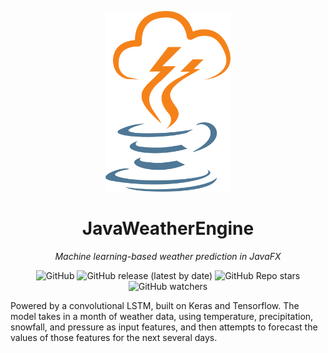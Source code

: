 <p align="center"><img src="javaweatherengine/src/main/resources/com/androbohij/images/logo.png" width="200px"></p>
<h1 align="center"><strong>JavaWeatherEngine</strong></h1>
<p align="center"><i>Machine learning-based weather prediction in JavaFX</i></p>
<p align="center"><img alt="GitHub" src="https://img.shields.io/github/license/iiandromedaa/JavaWeatherEngine?style=plastic"> <img alt="GitHub release (latest by date)" src="https://img.shields.io/github/v/release/iiandromedaa/JavaWeatherEngine?style=plastic"> <img alt="GitHub Repo stars" src="https://img.shields.io/github/stars/iiandromedaa/JavaWeatherEngine?style=plastic"> <img alt="GitHub watchers" src="https://img.shields.io/github/watchers/iiandromedaa/JavaWeatherEngine?style=plastic"></p>
<p>Powered by a convolutional LSTM, built on Keras and Tensorflow. The model takes in a month of weather data, using temperature, precipitation, snowfall, and pressure as input features, and then attempts to forecast the values of those features for the next several days.</p>
